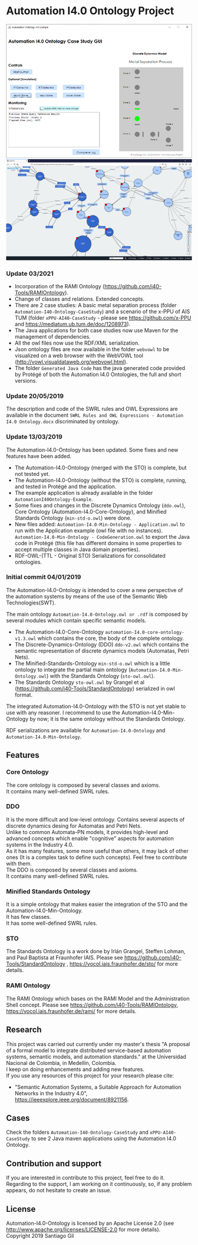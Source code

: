 # Automation I4.0 Ontology Project

<img src="images/Java%20Application%20GUI%20v2.png">

<img src="images/webvowl-full-ontology_2.png">

### Update 03/2021
- Incorporation of the RAMI Ontology (https://github.com/i40-Tools/RAMIOntology).
- Change of classes and relations. Extended concepts.
- There are 2 case studies: A basic metal separation process (folder `Automation-I40-Ontology-CaseStudy`) and a scenario of the x-PPU of AIS TUM (folder `xPPU-AI40-CaseStudy` - please see https://github.com/x-PPU and https://mediatum.ub.tum.de/doc/1208973).
- The Java applications for both case studies now use Maven for the management of dependencies.
- All the owl files now use the RDF/XML serialization.
- Json ontology files are now available in the folder `webvowl` to be visualized on a web browser with the WebVOWL tool (http://vowl.visualdataweb.org/webvowl.html).
- The folder `Generated Java Code` has the java generated code provided by Protégé of both the Automation I4.0 Ontologies, the full and short versions.

### Update 20/05/2019
The description and code of the SWRL rules and OWL Expressions are available in the document `SWRL Rules and OWL Expressions - Automation I4.0 Ontology.docx` discriminated by ontology.

### Update 13/03/2019
The Automation-I4.0-Ontology has been updated. Some fixes and new features have been added.  
- The Automation-I4.0-Ontology (merged with the STO) is complete, but not tested yet.
- The Automation-I4.0-Ontology (without the STO) is complete, running, and tested in Protégé and the application.
- The example application is already available in the folder `AutomationI40Ontology-Example`.
- Some fixes and changes in the Discrete Dynamics Ontology (`ddo.owl`), Core Ontology (Automation-I4.0-Core-Ontology), and Minified Standards Ontology (`min-std-o.owl`) were done.
- New files added: `Automation-I4.0-Min-Ontology - Application.owl` to run with the Application example (owl file with no instances). `Automation-I4.0-Min-Ontology - CodeGeneration.owl` to export the Java code in Protégé (this file has different domains in some properties to accept multiple classes in Java domain properties).
- RDF-OWL-(TTL - Original STO) Serializations for consolidated ontologies.

### Initial commit 04/01/2019
The Automation-I4.0-Ontology is intended to cover a new perspective of the automation systems by means of the use of the Semantic Web Technologies(SWT).

The main ontology `Automation-I4.0-Ontology.owl or .rdf` is composed by several modules which contain specific semantic models.
- The Automation-I4.0-Core-Ontology `automation-I4.0-core-ontology-v1.3.owl` which contains the core, the body of the complete ontology.
- The Discrete-Dynamics-Ontology (DDO) `ddo-v2.owl` which contains the semantic representation of discrete dynamics models (Automatas, Petri Nets).
- The Minified-Standards-Ontology `min-std-o.owl` which is a little ontology to integrate the partial main ontology (`Automation-I4.0-Min-Ontology.owl`) with the Standards Ontology (`sto-owl.owl`).
- The Standards Ontology `sto-owl.owl` by Grangel et al (https://github.com/i40-Tools/StandardOntology) serialized in owl format.

The integrated Automation-I4.0-Ontology with the STO is not yet stable to use with any reasoner. I recommend to use the Automation-I4.0-Min-Ontology by now; it is the same ontology without the Standards Ontology.  

RDF serializations are available for `Automation-I4.0-Ontology` and `Automation-I4.0-Min-Ontology`.  

## Features

### Core Ontology
The core ontology is composed by several classes and axioms.  
It contains many well-defined SWRL rules.   

### DDO
It is the more difficult and low-level ontology. Contains several aspects of discrete dynamics desing for Automatas and Petri Nets.  
Unlike to common Automata-PN models, it provides high-level and advanced concepts which enable "cognitive" aspects for automation systems in the Industry 4.0.  
As it has many features, some more useful than others, it may lack of other ones (It is a complex task to define such concepts). Feel free to contribute with them.  
The DDO is composed by several classes and axioms.  
It contains many well-defined SWRL rules.  

### Minified Standards Ontology
It is a simple ontology that makes easier the integration of the STO and the Automation-I4.0-Min-Ontology.  
It has few classes.  
It has some well-defined SWRL rules.  

### STO
The Standards Ontology is a work done by Irlán Grangel, Steffen Lohman, and Paul Baptista at Fraunhofer IAIS. Please see https://github.com/i40-Tools/StandardOntology , https://vocol.iais.fraunhofer.de/sto/ for more details.  

### RAMI Ontology
The RAMI Ontology which bases on the RAMI Model and the Administration Shell concept. Please see https://github.com/i40-Tools/RAMIOntology, https://vocol.iais.fraunhofer.de/rami/ for more details.

## Research
This project was carried out currently under my master's thesis "A proposal of a formal model to integrate distributed service-based automation systems, semantic models, and automation standards." at the Universidad Nacional de Colombia, in Medellín, Colombia.  
I keep on doing enhancements and adding new features.  
If you use any resources of this project for your research please cite:  
- "Semantic Automation Systems, a Suitable Approach for Automation Networks in the Industry 4.0", https://ieeexplore.ieee.org/document/8921156.


## Cases
Check the folders `Automation-I40-Ontology-CaseStudy` and `xPPU-AI40-CaseStudy` to see 2 Java maven applications using the Automation I4.0 Ontology.  

## Contribution and support
If you are interested in contribute to this project, feel free to do it.  
Regarding to the support, I am working on it continuously, so, if any problem appears, do not hesitate to create an issue.  

## License
Automation-I4.0-Ontology is licensed by an Apache License 2.0 (see http://www.apache.org/licenses/LICENSE-2.0 for more details).  
Copyright 2019 Santiago Gil
